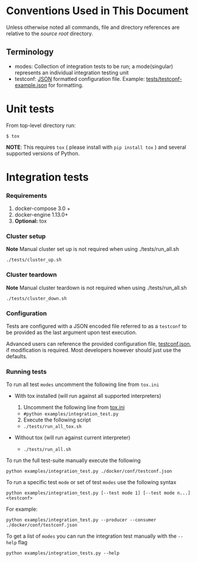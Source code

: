 # Conventions Used in This Document
Unless otherwise noted all commands, file and directory references are relative to the *source root* directory.

## Terminology
 - modes: Collection of integration tests to be run; a mode(singular) represents an individual integration testing unit
 - testconf: [JSON](https://tools.ietf.org/html/rfc8259) formatted configuration file.
        Example: [tests/testconf-example.json](./tests/testconf-example.json) for formatting.

Unit tests
==========
From top-level directory run:

    $ tox

**NOTE**: This requires `tox` ( please install with `pip install tox` ) and several supported versions of Python.

Integration tests
=================

### Requirements
 1. docker-compose 3.0 +
 2. docker-engine 1.13.0+
 3. **Optional:** tox

### Cluster setup
**Note** Manual cluster set up is not required when using ./tests/run_all.sh

    ./tests/cluster_up.sh

### Cluster teardown
**Note** Manual cluster teardown is not required when using ./tests/run_all.sh

    ./tests/cluster_down.sh

### Configuration
Tests are configured with a JSON encoded file referred to as a `testconf` to be provided as the last argument upon test execution.

Advanced users can reference the provided configuration file, [testconf.json](testconf.json), if modification is required.
Most developers however should just use the defaults.

### Running tests
To run all test `modes` uncomment the following line from `tox.ini`

- With tox installed (will run against all supported interpreters)
  1. Uncomment the following line from [tox.ini](../tox.ini)
    - ```#python examples/integration_test.py```
  2. Execute the following script
    - ```./tests/run_all_tox.sh```

- Without tox (will run against current interpreter)
  - ```./tests/run_all.sh```

To run the full test-suite manually execute the following

    python examples/integration_test.py ./docker/conf/testconf.json

To run a specific test `mode` or set of test `modes` use the following syntax

    python examples/integration_test.py [--test mode 1] [--test mode n...] <testconf>

For example:

    python examples/integration_test.py --producer --consumer ./docker/conf/testconf.json

To get a list of `modes` you can run the integration test manually with the `--help` flag

    python examples/integration_tests.py --help
